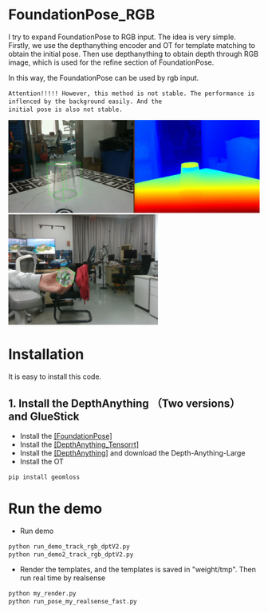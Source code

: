 # FoundationPose_RGB
I try to  expand FoundationPose to RGB input. 
The idea is very simple. Firstly, we use the depthanything encoder and OT for template matching to obtain the initial pose. Then use depthanything to obtain depth through RGB image, which is used for the refine section of FoundationPose.

In this way, the FoundationPose can be used by rgb input.

```
Attention!!!!! However, this method is not stable. The performance is inflenced by the background easily. And the 
initial pose is also not stable. 
```
<img src="assets/1.png" width="600">
<img src="assets/2.png" width="300">



# Installation
It is easy to install this code.

## 1. Install the DepthAnything （Two versions） and GlueStick
- Install the [[FoundationPose]](https://github.com/NVlabs/FoundationPose)
- Install the [[DepthAnything_Tensorrt]](https://blog.csdn.net/qq_39045712/article/details/142857630?ops_request_misc=%257B%2522request%255Fid%2522%253A%25223bd4c1aa3a76c4afa3a9f500bd2c0905%2522%252C%2522scm%2522%253A%252220140713.130102334.pc%255Fall.%2522%257D&request_id=3bd4c1aa3a76c4afa3a9f500bd2c0905&biz_id=0&utm_medium=distribute.pc_search_result.none-task-blog-2~all~first_rank_ecpm_v1~rank_v31_ecpm-2-142857630-null-null.142^v102^pc_search_result_base4&utm_term=depthanything%20V2%20%20tensorrt&spm=1018.2226.3001.4187)
- Install the [[DepthAnything]](https://github.com/LiheYoung/Depth-Anything) and download the Depth-Anything-Large
- Install the OT
```
pip install geomloss
```

# Run the demo

- Run demo 
```
python run_demo_track_rgb_dptV2.py
python run_demo2_track_rgb_dptV2.py
```

- Render the templates, and the templates is saved in "weight/tmp". Then run real time by realsense 
```
python my_render.py 
python run_pose_my_realsense_fast.py
```
